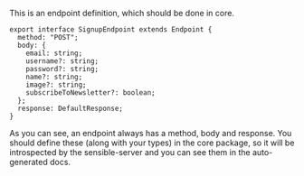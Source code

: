 This is an endpoint definition, which should be done in core.

```tsx
export interface SignupEndpoint extends Endpoint {
  method: "POST";
  body: {
    email: string;
    username?: string;
    password?: string;
    name?: string;
    image?: string;
    subscribeToNewsletter?: boolean;
  };
  response: DefaultResponse;
}
```

As you can see, an endpoint always has a method, body and response. You should define these (along with your types) in the core package, so it will be introspected by the sensible-server and you can see them in the auto-generated docs.
